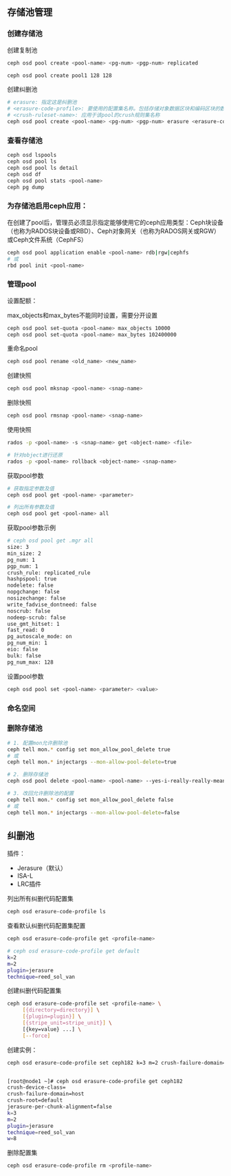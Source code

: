 ## 存储池管理

### 创建存储池

创建复制池

```bash
ceph osd pool create <pool-name> <pg-num> <pgp-num> replicated
```

```bash
ceph osd pool create pool1 128 128
```

创建纠删池

```bash
# erasure: 指定这是纠删池
# <erasure-code-profile>: 要使用的配置集名称。包括存储对象数据区块和编码区块的数量、纠删代码插件和算法
# <crush-ruleset-name>: 应用于该pool的crush规则集名称
ceph osd pool create <pool-name> <pg-num> <pgp-num> erasure <erasure-code-profile> <crush-ruleset-name> <expectd_num_objects>
```

### 查看存储池

```bash
ceph osd lspools
ceph osd pool ls
ceph osd pool ls detail
ceph osd df
ceph osd pool stats <pool-name>
ceph pg dump
```

### 为存储池启用ceph应用：

在创建了pool后，管理员必须显示指定能够使用它的ceph应用类型：Ceph块设备（也称为RADOS块设备或RBD）、Ceph对象网关（也称为RADOS网关或RGW）或Ceph文件系统（CephFS） 

```bash
ceph osd pool application enable <pool-name> rdb|rgw|cephfs
# 或
rbd pool init <pool-name>
```



### 管理pool

设置配额：

max_objects和max_bytes不能同时设置，需要分开设置

```bash
ceph osd pool set-quota <pool-name> max_objects 10000
ceph osd pool set-quota <pool-name> max_bytes 102400000 
```

重命名pool

```bash
ceph osd pool rename <old_name> <new_name>
```

创建快照

```bash
ceph osd pool mksnap <pool-name> <snap-name>
```

删除快照

```bash
ceph osd pool rmsnap <pool-name> <snap-name>
```

使用快照

```bash
rados -p <pool-name> -s <snap-name> get <object-name> <file>

# 针对object进行还原
rados -p <pool-name> rollback <object-name> <snap-name>
```

获取pool参数

```bash
# 获取指定参数及值
ceph osd pool get <pool-name> <parameter>

# 列出所有参数及值
ceph osd pool get <pool-name> all
```

获取pool参数示例

```bash
# ceph osd pool get .mgr all
size: 3
min_size: 2
pg_num: 1
pgp_num: 1
crush_rule: replicated_rule
hashpspool: true
nodelete: false
nopgchange: false
nosizechange: false
write_fadvise_dontneed: false
noscrub: false
nodeep-scrub: false
use_gmt_hitset: 1
fast_read: 0
pg_autoscale_mode: on
pg_num_min: 1
eio: false
bulk: false
pg_num_max: 128
```

设置pool参数

```bash
ceph osd pool set <pool-name> <parameter> <value>
```

### 命名空间

### 删除存储池

```bash
# 1. 配置mon允许删除池
ceph tell mon.* config set mon_allow_pool_delete true
# 或
ceph tell mon.* injectargs --mon-allow-pool-delete=true

# 2. 删除存储池
ceph osd pool delete <pool-name> <pool-name> --yes-i-really-really-mean-it

# 3. 改回允许删除池的配置
ceph tell mon.* config set mon_allow_pool_delete false
# 或
ceph tell mon.* injectargs --mon-allow-pool-delete=false
```



## 纠删池

插件：

- Jerasure（默认）
- ISA-L
- LRC插件

列出所有纠删代码配置集

```bash
ceph osd erasure-code-profile ls
```

查看默认纠删代码配置集配置

```bash
ceph osd erasure-code-profile get <profile-name>

# ceph osd erasure-code-profile get default
k=2
m=2
plugin=jerasure
technique=reed_sol_van
```

创建纠删代码配置集

```bash
ceph osd erasure-code-profile set <profile-name> \
     [{directory=directory}] \
     [{plugin=plugin}] \
     [{stripe_unit=stripe_unit}] \
     [{key=value} ...] \
     [--force]
```

创建实例：

```bash
ceph osd erasure-code-profile set ceph182 k=3 m=2 crush-failure-domain=host


[root@node1 ~]# ceph osd erasure-code-profile get ceph182
crush-device-class=
crush-failure-domain=host
crush-root=default
jerasure-per-chunk-alignment=false
k=3
m=2
plugin=jerasure
technique=reed_sol_van
w=8

```



删除配置集

```bash
ceph osd erasure-code-profile rm <profile-name>
```



